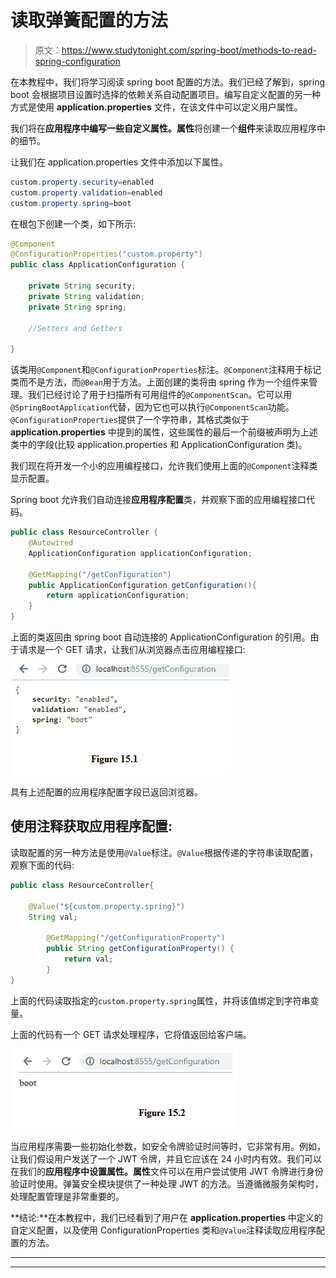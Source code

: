 # 读取弹簧配置的方法

> 原文：<https://www.studytonight.com/spring-boot/methods-to-read-spring-configuration>

在本教程中，我们将学习阅读 spring boot 配置的方法。我们已经了解到，spring boot 会根据项目设置时选择的依赖关系自动配置项目。编写自定义配置的另一种方式是使用 **application.properties** 文件，在该文件中可以定义用户属性。

我们将在**应用程序中编写一些自定义属性。属性**将创建一个**组件**来读取应用程序中的细节。

让我们在 application.properties 文件中添加以下属性。

```java
custom.property.security=enabled
custom.property.validation=enabled
custom.property.spring=boot
```

在根包下创建一个类，如下所示:

```java
@Component
@ConfigurationProperties("custom.property")
public class ApplicationConfiguration {

    private String security;
    private String validation;
    private String spring;

    //Setters and Getters

}
```

该类用`@Component`和`@ConfigurationProperties`标注。`@Component`注释用于标记类而不是方法，而`@Bean`用于方法。上面创建的类将由 spring 作为一个组件来管理。我们已经讨论了用于扫描所有可用组件的`@ComponentScan`。它可以用`@SpringBootApplication`代替，因为它也可以执行`@ComponentScan`功能。`@ConfigurationProperties`提供了一个字符串，其格式类似于 **application.properties** 中提到的属性，这些属性的最后一个前缀被声明为上述类中的字段(比较 application.properties 和 ApplicationConfiguration 类)。

我们现在将开发一个小的应用编程接口，允许我们使用上面的`@Component`注释类显示配置。

Spring boot 允许我们自动连接**应用程序配置**类，并观察下面的应用编程接口代码。

```java
public class ResourceController {
    @Autowired
    ApplicationConfiguration applicationConfiguration;

    @GetMapping("/getConfiguration")
    public ApplicationConfiguration getConfiguration(){
        return applicationConfiguration;
    }
}
```

上面的类返回由 spring boot 自动连接的 ApplicationConfiguration 的引用。由于请求是一个 GET 请求，让我们从浏览器点击应用编程接口:

![](img/25d32800149c55bfc082a3e3ef40108f.png)

具有上述配置的应用程序配置字段已返回浏览器。

## 使用注释获取应用程序配置:

读取配置的另一种方法是使用`@Value`标注。`@Value`根据传递的字符串读取配置，观察下面的代码:

```java
public class ResourceController{ 

    @Value("${custom.property.spring}")
    String val;

        @GetMapping("/getConfigurationProperty")
        public String getConfigurationProperty() {
            return val;
        }
} 
```

上面的代码读取指定的`custom.property.spring`属性，并将该值绑定到字符串变量。

上面的代码有一个 GET 请求处理程序，它将值返回给客户端。

![](img/81b0faf5e9836c4c8cc1c36ee276e076.png)

当应用程序需要一些初始化参数，如安全令牌验证时间等时，它非常有用。例如，让我们假设用户发送了一个 JWT 令牌，并且它应该在 24 小时内有效。我们可以在我们的**应用程序中设置属性。属性**文件可以在用户尝试使用 JWT 令牌进行身份验证时使用。弹簧安全模块提供了一种处理 JWT 的方法。当遵循微服务架构时，处理配置管理是非常重要的。

**结论:**在本教程中，我们已经看到了用户在 **application.properties** 中定义的自定义配置，以及使用 ConfigurationProperties 类和`@Value`注释读取应用程序配置的方法。

* * *

* * *